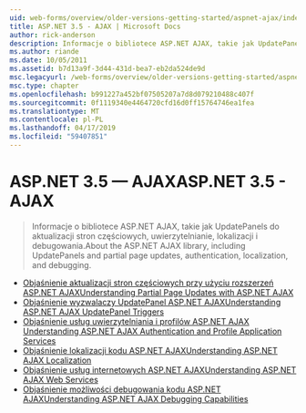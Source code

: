 ```yaml
---
uid: web-forms/overview/older-versions-getting-started/aspnet-ajax/index
title: ASP.NET 3.5 - AJAX | Microsoft Docs
author: rick-anderson
description: Informacje o bibliotece ASP.NET AJAX, takie jak UpdatePanels do aktualizacji stron częściowych, uwierzytelnianie, lokalizacji i debugowania.
ms.author: riande
ms.date: 10/05/2011
ms.assetid: b7d13a9f-3d44-431d-bea7-eb2da524de9d
msc.legacyurl: /web-forms/overview/older-versions-getting-started/aspnet-ajax
msc.type: chapter
ms.openlocfilehash: b991227a452bf07505207a7d8d079210488c407f
ms.sourcegitcommit: 0f1119340e4464720cfd16d0ff15764746ea1fea
ms.translationtype: MT
ms.contentlocale: pl-PL
ms.lasthandoff: 04/17/2019
ms.locfileid: "59407851"
---
```

# <a name="aspnet-35---ajax"></a><span data-ttu-id="e0e90-103">ASP.NET 3.5 — AJAX</span><span class="sxs-lookup"><span data-stu-id="e0e90-103">ASP.NET 3.5 - AJAX</span></span>

> <span data-ttu-id="e0e90-104">Informacje o bibliotece ASP.NET AJAX, takie jak UpdatePanels do aktualizacji stron częściowych, uwierzytelnianie, lokalizacji i debugowania.</span><span class="sxs-lookup"><span data-stu-id="e0e90-104">About the ASP.NET AJAX library, including UpdatePanels and partial page updates, authentication, localization, and debugging.</span></span>


- [<span data-ttu-id="e0e90-105">Objaśnienie aktualizacji stron częściowych przy użyciu rozszerzeń ASP.NET AJAX</span><span class="sxs-lookup"><span data-stu-id="e0e90-105">Understanding Partial Page Updates with ASP.NET AJAX</span></span>](understanding-partial-page-updates-with-asp-net-ajax.md)
- [<span data-ttu-id="e0e90-106">Objaśnienie wyzwalaczy UpdatePanel ASP.NET AJAX</span><span class="sxs-lookup"><span data-stu-id="e0e90-106">Understanding ASP.NET AJAX UpdatePanel Triggers</span></span>](understanding-asp-net-ajax-updatepanel-triggers.md)
- [<span data-ttu-id="e0e90-107">Objaśnienie usług uwierzytelniania i profilów ASP.NET AJAX </span><span class="sxs-lookup"><span data-stu-id="e0e90-107">Understanding ASP.NET AJAX Authentication and Profile Application Services</span></span>](understanding-asp-net-ajax-authentication-and-profile-application-services.md)
- [<span data-ttu-id="e0e90-108">Objaśnienie lokalizacji kodu ASP.NET AJAX</span><span class="sxs-lookup"><span data-stu-id="e0e90-108">Understanding ASP.NET AJAX Localization</span></span>](understanding-asp-net-ajax-localization.md)
- [<span data-ttu-id="e0e90-109">Objaśnienie usług internetowych ASP.NET AJAX</span><span class="sxs-lookup"><span data-stu-id="e0e90-109">Understanding ASP.NET AJAX Web Services</span></span>](understanding-asp-net-ajax-web-services.md)
- [<span data-ttu-id="e0e90-110">Objaśnienie możliwości debugowania kodu ASP.NET AJAX</span><span class="sxs-lookup"><span data-stu-id="e0e90-110">Understanding ASP.NET AJAX Debugging Capabilities</span></span>](understanding-asp-net-ajax-debugging-capabilities.md)
